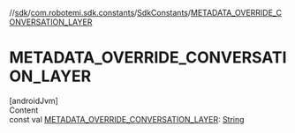 //[sdk](../../../index.md)/[com.robotemi.sdk.constants](../index.md)/[SdkConstants](index.md)/[METADATA_OVERRIDE_CONVERSATION_LAYER](-m-e-t-a-d-a-t-a_-o-v-e-r-r-i-d-e_-c-o-n-v-e-r-s-a-t-i-o-n_-l-a-y-e-r.md)



# METADATA_OVERRIDE_CONVERSATION_LAYER  
[androidJvm]  
Content  
const val [METADATA_OVERRIDE_CONVERSATION_LAYER](-m-e-t-a-d-a-t-a_-o-v-e-r-r-i-d-e_-c-o-n-v-e-r-s-a-t-i-o-n_-l-a-y-e-r.md): [String](https://kotlinlang.org/api/latest/jvm/stdlib/kotlin/-string/index.html)  



